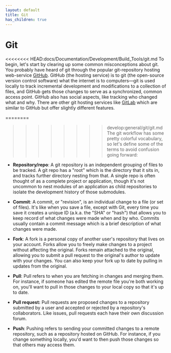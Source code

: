 ```yaml
---
layout: default
title: Git
has_children: true
---
```


# Git

<<<<<<<< HEAD:docs/Documentation/Development/Build_Tools/git.md
To begin, let's start by clearing up some common misconceptions about git. You probably have heard of git through the popular git-repository hosting web-service [GitHub](https://github.com). GitHub (the hosting service) is to git (the open-source version control software) what the internet is to computers&mdash;git is used locally to track incremental development and modifications to a collection of files, and GitHub gets those changes to serve as a synchronized, common access point. GitHub also has social aspects, like tracking who changed what and why. There are other git hosting services like [GitLab](https://gitlab.com) which are similar to GitHub but offer slightly different features.

========
>>>>>>>> develop:general/git/git.md
The git workflow has some pretty colorful vocabulary, so let's define some of the terms to avoid confusion going forward:
* **Repository/repo**: A git repository is an independent grouping of files to be tracked. A git repo has a "root" which is the directory that it sits in, and tracks further directory nesting from that. A single repo is often thought of as a complete project or application, though it's not uncommon to nest modules of an application as child repositories to isolate the development history of those submodules.
  
* **Commit**: A commit, or "revision", is an individual change to a file (or set of files). It's like when you save a file, except with Git, every time you save it creates a unique ID (a.k.a. the "SHA" or "hash") that allows you to keep record of what changes were made when and by who. Commits usually contain a commit message which is a brief description of what changes were made.

* **Fork**: A fork is a personal copy of another user's repository that lives on your account. Forks allow you to freely make changes to a project without affecting the original. Forks remain attached to the original, allowing you to submit a pull request to the original's author to update with your changes. You can also keep your fork up to date by pulling in updates from the original.

* **Pull**: Pull refers to when you are fetching in changes and merging them. For instance, if someone has edited the remote file you're both working on, you'll want to pull in those changes to your local copy so that it's up to date.

* **Pull request:** Pull requests are proposed changes to a repository submitted by a user and accepted or rejected by a repository's collaborators. Like issues, pull requests each have their own discussion forum. 

* **Push**: Pushing refers to sending your committed changes to a remote repository, such as a repository hosted on GitHub. For instance, if you change something locally, you'd want to then push those changes so that others may access them.

